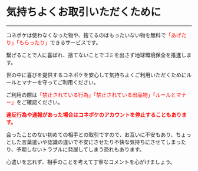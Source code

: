 # 気持ちよくお取引いただくために
<hr>
コネポケは使わなくなった物や、捨てるのはもったいない物を無料で<font color="#ff0000">「あげたり」「もらったり」</font>できるサービスです。

繋げることで人に喜ばれ、捨てないことでゴミを出さず地球環境保全を推進します。  

世の中に喜びを提供するコネポケを安心して気持ちよくご利用いただくためにルールとマナーを守ってご利用ください。  

ご利用の際は<font color="#ff0000">「禁止されている行為」「禁止されている出品物」「ルールとマナー」</font>をご確認ください。  

<font color="#ff0000"> <b>違反行為や通報があった場合はコネポケのアカウントを停止することもあります。
</b> </font>

会ったことのない初めての相手との取引ですので、お互いに不安もあり、ちょっとした言葉遣いや認識の違いで不安にさせたり不快な気持ちにさせてしまったり、予期しないトラブルに発展してしまう恐れもあります。

心遣いを忘れず、相手のことを考えて丁寧なコメントを心がけましょう。  